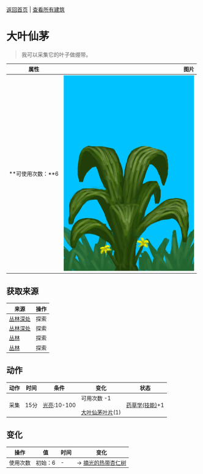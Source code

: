 [返回首页](index.md)   |  [查看所有建筑](building.md)
# 大叶仙茅  
> 我可以采集它的叶子做绷带。  
  
  属性  |   图片   
 ----  |  ----:   
 **可使用次数：**6  |  ![](Sprite/Molineria.png)   
  
## 获取来源  
来源  |  操作  
----  |  ----  
[丛林深处](DeepJungle.md)  |  探索  
[丛林深处](DeepJungle.md)  |  探索  
[丛林](Jungle.md)  |  探索  
[丛林](Jungle.md)  |  探索  
## 动作  
动作  |  时间  |  条件  |  变化  |  状态  
----  |  ----  |  ----  |  ----  |  ----  
采集  |  15分  |  [光亮](Light.md):10-100  |  可用次数  -1<br><br>[大叶仙茅叶片](WeevilLilyLeaves.md)(1)  |  [药草学(技能)](Skill_Herbology.md)+1  
## 变化  
操作  |  值  |  时间  |  变化  
----  |  ----  |  ----  |  ----  
使用次数  |  初始：6  |  -  |  → [摘光的热带杏仁树](TropicalAlmondTreeCleared.md)  
